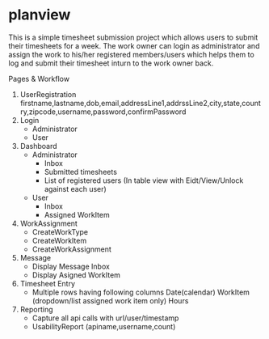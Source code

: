 # planview
This is a simple timesheet submission project which allows users to submit their timesheets for a week.
The work owner can login as administrator and assign the work to his/her registered members/users which
helps them to log and submit their timesheet inturn to the work owner back.

Pages & Workflow
1. UserRegistration
   firstname,lastname,dob,email,addressLine1,addrssLine2,city,state,country,zipcode,username,password,confirmPassword
2. Login
   - Administrator
   - User
3. Dashboard
   - Administrator
     - Inbox
	 - Submitted timesheets
	 - List of registered users
	   (In table view with Eidt/View/Unlock against each user)
   - User
     - Inbox
	 - Assigned WorkItem
4. WorkAssignment
   - CreateWorkType
   - CreateWorkItem
   - CreateWorkAssignment
5. Message
   - Display Message Inbox
   - Display Asigned WorkItem
6. Timesheet Entry
   - Multiple rows having following columns
     Date(calendar)
	 WorkItem (dropdown/list assigned work item only)
	 Hours
7. Reporting
   - Capture all api calls with url/user/timestamp
   - UsabilityReport
     (apiname,username,count)

